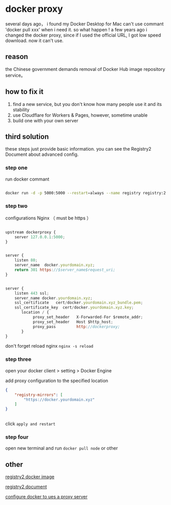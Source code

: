 # docker proxy

several days ago， i found my Docker Desktop for Mac can't use commant 'docker pull xxx' when i need it. so what happen !  a few years ago i changed the docker proxy, since if I used the official URL, I got low speed download. now it can't use.

## reason

the Chinese government demands removal of Docker Hub image repository service。

## how to fix it

1. find a new service, but you don't know how many people use it and its stability
2. use Cloudflare for Workers & Pages, however, sometime unable
3. build one with your own server

## third solution

these steps just provide basic information.  you can see the Registry2 Document about advanced config.

### step one

run docker commant

```sh

docker run -d -p 5000:5000 --restart=always --name registry registry:2

```

### step two

configurations Nginx （ must be https ）

```js

upstream dockerproxy {
    server 127.0.0.1:5000;
}


server {
    listen 80;
    server_name  docker.yourdomain.xyz;
    return 301 https://$server_name$request_uri;
}


server {
    listen 443 ssl;
    server_name docker.yourdomain.xyz;
    ssl_certificate   cert/docker.yourdomain.xyz_bundle.pem;
    ssl_certificate_key  cert/docker.yourdomain.xyz.key;
       location / {
            proxy_set_header   X-Forwarded-For $remote_addr;
            proxy_set_header   Host $http_host;
            proxy_pass         http://dockerproxy;
       }
}

```

don't forget reload nginx `nginx -s reload`

### step three

open your docker client > setting > Docker Engine

add proxy configuration to the specified location

```json
{
    "registry-mirrors": [
        "https://docker.yourdomain.xyz"
    ]
}
  

```

click `apply and restart`

### step four

open new terminal and run `docker pull node` or other

## other

[registry2 docker image](https://hub.docker.com/_/registry)

[registry2 document](https://distribution.github.io/distribution/)

[configure docker to ues a proxy server](https://docs.docker.com/network/proxy/)
